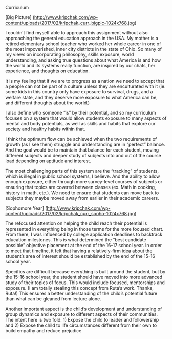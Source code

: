 Curriculum

[Big Picture] (http://www.kripchak.com/wp-content/uploads/2017/02/kripchak_curr_bigpic-1024x768.jpg)


I couldn’t find myself able to approach this assignment without also approaching the general education approach in the USA. My mother is a retired elementary school teacher who worked her whole career in one of the most impoverished, inner city districts in the state of Ohio. So many of my views on incorporating philosophy, skills exposure, world understanding, and asking true questions about what America is and how the world and its systems really function, are inspired by our chats, her experience, and thoughts on education.

It is my feeling that if we are to progress as a nation we need to accept that a people can not be part of a culture unless they are enculturated with it (ie. some kids in this country only have exposure to survival, drugs, and a welfare state, and they deserve more exposure to what America can be, and different thoughts about the world.)

I also define who someone “is” by their potential, and so my curriculum focuses on a system that would allow students exposure to many aspects of mental and body potentials, as well as skills and habits that explore our society and healthy habits within that.

I think the optimum flow can be achieved when the two requirements of growth  (as I see them) struggle and understanding are in “perfect” balance. And the goal would be to maintain that balance for each student, moving different subjects and deeper study of subjects into and out of the course load depending on aptitude and interest.

The most challenging parts of this system are the “tracking” of students, which is illegal in public school systems, I believe. And the ability to allow enough exposure, either through more survey-level courses of subjects or ensuring that topics are covered between classes (ex. Math in cooking, history in math, etc.). We need to ensure that students can move back to subjects they maybe moved away from earlier in their academic careers. 


[Sophomore Year] (http://www.kripchak.com/wp-content/uploads/2017/02/kripchak_curr_sopho-1024x768.jpg)

The refocused attention on helping the child reach their potential is represented in everything being in those terms for the more focused chart. From there, I was influenced by college application deadlines to backtrack education milestones. This is what determined the “best candidate possible” objective placement at the end of the 16-17 school year. In order to meet that timeline, it felt that having a relatively-firm idea about the student’s area of interest should be established by the end of the 15-16 school year.

Specifics are difficult because everything is built around the student, but by the 15-16 school year, the student should have moved into more advanced study of their topics of focus. This would include focused, mentorships and exposure. (I am totally stealing this concept from Ruta’s work. Thanks, Ruta!) This ensures a better understanding of the child’s potential future than what can be gleaned from lecture alone.

Another important aspect is the child’s development and understanding of group dynamics and exposure to different aspects of their communities. The intent here is two fold: 1) Expose the child to leader and followership and 2) Expose the child to life circumstances different from their own to build empathy and reduce prejudice
